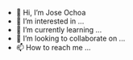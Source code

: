 - 👋 Hi, I’m Jose Ochoa
- 👀 I’m interested in ...
- 🌱 I’m currently learning ...
- 💞️ I’m looking to collaborate on ...
- 📫 How to reach me ...

<!---
josegre10/josegre10 is a ✨ special ✨ repository because its `README.md` (this file) appears on your GitHub profile.
You can click the Preview link to take a look at your changes
--->
